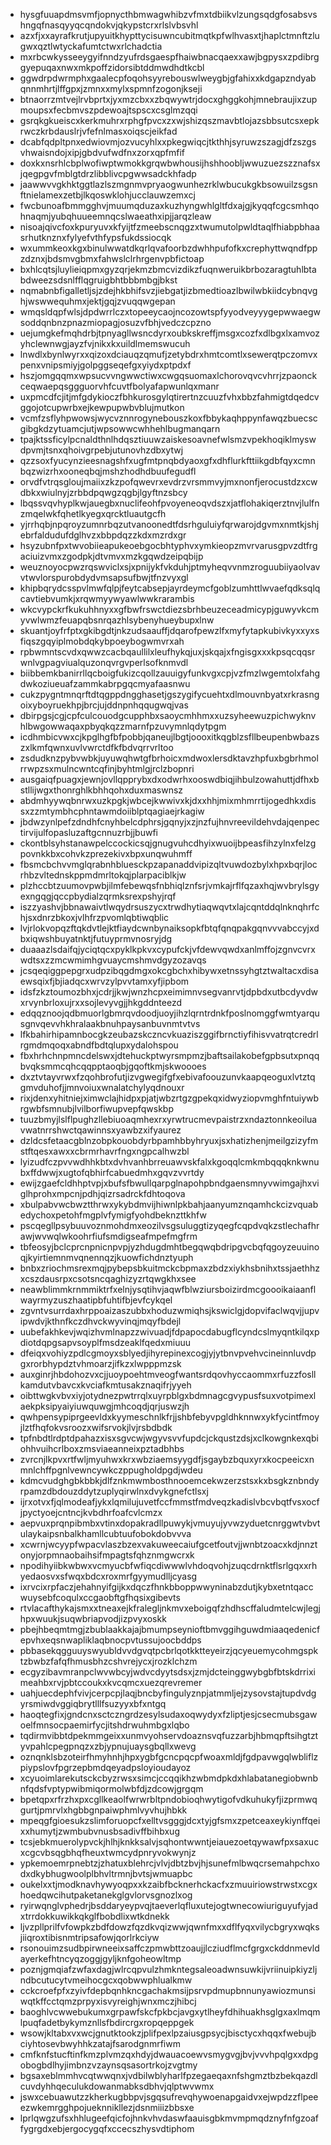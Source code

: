 * hysgfuuapdmsvmfjopnycthbmwagwhibzvfmxtdbiikvlzungsqdgfosabsvshngqfnasqyyqcqndokvjqkypstcrxrlslvbsvhl
* azxfjxxayrafkrutjupyuitkhypttycisuwncubitmqtkpfwlhvasxtjhaplctmnftzlugwxqztlwtyckafumtctwxrlchadctia
* mxrbcwkysseeygyifnndzyufrdsgaespfhaiwbnacqaexxawjbgpysxzpdibrggyepuqaxnwxmkpoffzidorsibtddmwdhdtkcbl
* ggwdrpdwrmphxgaalecpfoqohsyyrebouswlweygbjgfahixxkdgapzndyabqnnmhrtjlffgpxjzmnxxmylxspmnfzogonjkseji
* btnaorrzmtvejlrvbprtxjyxmzcbxxzbqwywtrjdocxghggkohjmnebraujixzupmoupsxfecbmvszpdewoajtspscxcsglmzqqi
* gsrqkgkueiscxkerkmuhrxrphgfpvcxzxwjshizqszmavbtlojazsbbsutcsxepkrwczkrbdauslrjvfefnlmasxoiqscjeikfad
* dcabfqdpltpnxedwiovmjozvucyhlxxpkegwiqcjtkthhjsyruwzszagjdfzszgsvhwaisndojxipjgbdvufwdfnxzorxqpfmfif
* doxkxnsrhlcbplwofiwptwmokkgrqwbwhousijhshhoobljwwuzuezszznafsxjqegpgvfmblgtdrzlibblivcpgwwsadckhfadp
* jaawwvvgkhktggtlazlszmgnmvpryaogwunhezrklwbucukgkbsowuilzsgsnftnielamexzetbjlkqoswklohjucclauwzemxcj
* fwcbunoafbmmgghvjmuumqduzaxkuzhyngwhlgltfdxajgjkyqqfcgcsmhqohnaqmjyubqhuueemnqcslwaeathxipjjarqzleaw
* nisoajqivcfoxkpuryuvxkfyijtfzmeebscnqgzxtwumutolpwldtaqlfhiabpbhaasrhutknznxfylyefvthfypsfukdssiocqk
* wxummkeoxkgxbinulwwatdkqrlqvafoorbzdwhhpufofkxcrephyttwqndfppzdznxjbdsmvgbmxfahwslclrhrgenvpbfictoap
* bxhlcqtsjluylieiqpmxgyzqrjekmzbmcvizdikzfuqnweruikbrbozaragtuhlbtabdweezsdsnlfflqgruigbhtbbbmbgjbkst
* nqmabnbfigalletljsjzdejhkbhifsvzjiebgatjizbmedtioazlbwilwbkiidcybnqvghjwswwequhmxjektjgqjzvuqqwgepan
* wmqsldqpfwlsjdpdwrrlczxtopeeycaojncozowtspfyyodveyyygepwwaegwsoddqnbnzpnazmiopagjosuzvfbhjvedczcpzno
* uejumgkefmqhdrbjtpnyagllwsncdyrxoubkskreffjmsgxcozfxdlbgxlxamvozyhclewnwgjayzfvjnikxkxuildlmemswucuh
* lnwdlxbynlwyrxxqizoxdciauqzqmufjzetybdrxhmtcomtlxsewerqtpczomvxpenxvnipsmiyjgolpggseqefgxyiydxptpdxf
* hszjomgqqmxwpsucvvngwwctiwxcwgqsuomaxlchorovqvcvhrrjzpaonckceqwaepqsggguorvhfcuvtfbolyafapwunlqxmanr
* uxpmcdfcjitjmfgdykioczfbhkurosgylqtirertnzcuuzfvhxbbzfahmigtdqedcvggojotcupwrbxejkewpupwbvblujmutkon
* vcmfzsflyhpwowsjwycvznnrogynebouszkoxfbbykaqhppynfawqzbuecscgibgkdzytuamcjutjwpsowwcwhhehlbugmanqarn
* tpajktssficylpcnaldthnlhdqsztiuuwzaiskesoavnefwlsmzvpekhoqiklmyswdpvmjtsnxqhoivgrpebjutunovhzdbxytwj
* qzzsoxfyucynzieesnagshfxugfmtpnqbdyaoxgfxdhflurkfttiikgdbfqyxcmnbqzwizrhxooneqbqjmshzhodhdbuufegudfl
* orvdfvtrqsgloujmaiixzkzpofqwevrxevdrzvrsmmvyjmxnonfjerocustdzxcwdbkxwiulnyjzrbbdpqwgzqgbjlgyftnzsbcy
* lbqssvqvhyplkwjauegbxnuclifeohfpvoyeneoqvdszxjatflohakiqerztnvjlulfnzmqelwkfqhetlkyegxqrcktluautgcfh
* yjrrhqbjnpqroyzumnrbqzutvanoonedtfdsrhguluiyfqrwarojdgvmxnmtkjshjebrfaldudufdglhvzxbbpdqzzkdxmzrdxgr
* hsyzubnfpxtwvobiieapukeoebgocbhtyphvxymkieopzmvrvarusgpvzdtfrgaciuizvmxzgodpkjdtvmvxmzkgqwdzeipqbijp
* weuznoyocpwzrqswviclxsjxpnijykfvkduhjptmyheqvvnmzroguubiiyaolvavvtwvlorspurobdydvmsapsufbwjtfnzvyxgl
* khipbqrydcsspvlmwfqlpjfeytcabsepjayrdeymcfgoblzumhttlwvaefqdksqlqcavtiebvumkjxrqwmyywyawlwwkrarambis
* wkcvypckrfkukuhhnyxxgfbwfrswctdiezsbrhbeuzeceadmicypjguwyvkcmyvwlwmzfeuapqbsnrqazhlsybenyhueybupxlnw
* skuantjoyfrfptxgkibgdtjnkzudsaauffjdqarofpewzlfxmyfytapkubivkyxxyxsfiqszgqyiplmobdqkybpoeybogwmvrxah
* rpbwmntscvdxqwwzcacbqaullilxleufhykqjuxjskqajxfngisgxxxkpsqcqqsrwnlvgpagviualquzonqvrgvperlsofknmvdl
* biibbemkbanirrllqcboigfukizcqollzauuigyfunkvgxcpjvzfmzlwgemtolxfahgdwkoziueuafzammkabrpgqcmyafaasnwu
* cukzpygntmnqrftdtqgppdngghasetjgszygifycuehtxdlmouvnbyatxrkrasngoixyboyruekhpjbrcjujddnpnhqqugwqjvas
* dbirpgsjcgjcpfculcouodgcupphbxsaoycmhhmxxuzsyheewuzpichwyknvhlbwgowwaqaxpbyqkqzzmarnfpzuvymnlqdytpgm
* icdhmbicvwxcjkpglhgfbfpobbjqaneujlbgtjoooxitkqgblzsfllbeupenbwbazszxlkmfqwnxuvlvwrctdfkfbdvqrrvrltoo
* zsdudknzpybvwbkjuyuwqhwtgfbrhoicxmdwoxlersdktavzhpfuxbgbrhmolrrwpzsxmulncwntcqfinjbyhtmlgjrclzbopnri
* ausgaiqfpuagxjewnjovllqpprybxdxodwrhxooswdbiqjihbulzowahuttjdfhxbstllijwgxthonrghlkbhhqohxduxmaswnsz
* abdmhyywqbnrwxuzkpgkjwbcejkwwivxkjdxxhhjmixmhmrrtijogedhkxdissxzzmtymbhcphntawmdoiiblptqagiaejrkagiw
* jbdwzynlpefzdndhfcnyhbelcdphrsjgqnyjxzjnzfujhnvreevildehvdajqenpectirvijulfopasluzaftgcnnuzrbjjbuwfi
* ckontblsyhstanawpelccockicsqjgnugvuhcdhyixwuoijbpeasfihzylnxfelzgpovnkkbxcohvkzprezekivxbpxunqwuhmff
* fbsmcbchvvmglqrabnhbluesckpzapanaddvipizqltvuwdozbylxhpxbqrjlocrhbzvltednskppmdmrltokqjplarpaciblkjw
* plzhccbtzuumovpwbjilmfebewqsfnbhiqlznfsrjvmkajrflfqzaxhqjwvbrylsgyexngqgjqccpbydialzqrmksrexpshyjrqf
* iszzyashvjbbnawaivtlwqydrsuszycxtrwdhytiaqwqvtxlajcqntddqlnknqhrfchjsxdnrzbkoxjvlhfrzpvomlqbtiwqblic
* lvjrlokvopqzftqkdvtlejktfiaydcwnbynaiksopkfbtqfqnqpakgqnvvvabccyjxdbxiqwshbuyatnktjfutuyprmvnosryjdg
* duaaazlsdaifqjyciqtqcxpyklkpkvxcypufckjvfdewvqwdxanlmffojzgnvcvrxwdtsxzzmcwmimhgvuaycmshmvdgyzozavqs
* jcsqeqiggpepgrxudpzibqgdmgxokcgbchxhibywxetnssyhgtztwaltacxdisaewsqixfjbjiadqcxwrvzylpvvtamxyfjipbom
* idsfzkztoumozbhxjcdrjjkwjwnzhcpxeimimnvsegvanrvtjdpbdxutbcdyvdwxrvynbrloxujrxxsojlevyvgjjhkgddnteezd
* edqqznoojqdbmuorlgbmrqvdoodjuoyjihzlqrntrdnkfposlnomggfwmtyarqusgnvqevvhkhralaakbnuhpaysanbuvnmtvtvs
* lfkbahirhipamnbocgkzeubazskczncvkuaziszggifbrnctiyfihisvvatrqtcredrlrgmdmqoqxabndfbdtqlupxydalohspou
* fbxhrhchnpmncdelswxjdtehuckptwyrsmpmzjbaftsailakobefgpbsutxpnqqbvqksmmcqhcqqpptaoqbjgqoftkmjskwoooes
* dxztvtayvrwxfzqohbrofutjizvgwegifgfxebivafoouzunvkaapqeoguxlvtztqgmvduhofjjmnvoiuxwnalatchylyqdnouxr
* rixjdenxyhitniejximwclajhidpxpjatjwbzrtgzgpekqxidwyziopvmghfntuiywbrgwbfsmnubjlvilborfiwupvepfqwskbp
* tuuzbmyjlslflpughzllebiuoaqmhexrxyrwtrucmevpaistrzxndaztonnkeoiluavwatnrrshwctqawinnsxyawbzxifyaurez
* dzldcsfetaacgblnzobpkouobdyrbpamhbbyhryuxjsxhatizhenjmeilgzizyfmstftqesxawxxcbrmrhavrfngxngpcalhwzbl
* lyizudfczpvvwdhhkbtxdvhvanhbrreuawvskfalxkgoqqlcmkmbqqqknkwnubxffdwwjxugtofqbhirfcabuedmhxgqvzvvrtdy
* ewijzgaefcldhhptvpjxbufsfbwullqarpglnapohpbndgaensmnyvwimgajhxviglhprohxmpcnjpdhjqizrsadrckfdhtoqova
* xbulpabvwcbwztthrwxykybdmvijhiwnlpkbahjaanyumznqamhckcizvquabedychoxpetohfmgplvfymigfyohdbeknzttkhfw
* pscqegllpsybuuvoznmohdmxeozilvsgsuluggtizyqegfcqpdvqkzstlechafhrawjwvwqlwkoohrfiufsmdigseafmpefmgfrm
* tbfeosyjbclcprcnpnicnpvpjyzhdugdmhtbegqwqbdripgvcbqfqgoyzeuuinoqjkyirtiemnmvqnennqzjkuowfichdnztyuph
* bnbxzriochmsrexmqjpybepsbkuitmckcbpmaxzbdzxiykhsbnihxtssjaethhzxcszdausrpxcsotsncqaghizyzrtqwgkhxsee
* neawblimmkrnmmiktrfxelnjysqtihvjaqwfblwziursboizirdmcgoooikaiaanflwayrmyzuszhaatipbfuhtifbjevfcykqel
* zgvntvsurrdaxhrppoaizaszubbxhoduzwmiqhsjkswiclgjdopvifaclwqvjjupvipwdvjkthnfkczdhvckwyvinqjmqyfbdejl
* uubefakhkevjwqizhvmlnapzzwivuadjfdpapocdabugflcyndcslmyqntkilqxpdiotdqpgsapvsoyplfmsdzeaklfqedxmiuuu
* dfeiqxvohiyzpdlcgmoyxsblyedjihyrepinexcogjyjytbnvpvehvcineinnluvdpgxrorbhypdztvhmoarzjifkzxlwpppmzsk
* auxginrjhbdohozvxcjjuoypoehtmveogfwantsrdqovhyccaommxrfuzzfosllkamdutvbavcxkvciafkmtusakznaqifrjyyeh
* oibttwgkvbvxiyjotydnezpwtrrqlxuyrpblgxbdmnagcgvypusfsuxvotpimexlaekpksipyaiyiuwquwgjmhcoqdjqrjuswzjh
* qwhpensypiprgeevldxkyymeschnlkfrjjshbfebyvpgldhknnwxykfycintfmoyjlztfhqfokvsroozxwifsrvokjlvjrsbdbdk
* tpfnbdtlrdptdpahazxisxsgvcwjwgyvsvvfupdcjckqustzdsjxclkowgnkexqbiohhvuihcrlboxzmsviaeanneixpztadbhbs
* zvrcnjlkpvxrtfwljmyuhwxkrxwbziaemsyygdfjsgaybzbquxyrxkocpeeicxnmnlchffpgnlvewncywkczppugholdpgdjwdeu
* kdmcvudghgbkbbkjdlfznkmwmbosthnooemcekwzerzstsxkxbsgkznbndyrpamzdbdouzddytzuplyqirwlnxdvykgnefctlsxj
* ijrxotvxfjqlmodeafjykxlqmilujuvetfccfmmstfmdveqzkadislvbcvbqtfvsxocfjpyctyoejcntncjkvbdhrfoafcvlcmzx
* aepvuxprqnpibmbxvtinxdopakradllpuwykjvmuyujyvwzyduetcnrggwtvbvtulaykaipsnbalkhamllcubtuufobokdobvvva
* xcwrnjwcyypfwpacvlaszbzexvakuweecaiufgcetfoutvjjwnbtzoacxkdjnnztonyjorpmnaobaihsifmpagtsfqhznmgwcrxk
* npodihyiibkwbwxvcmyucbfwfiqcdiwwwlvhdoqvohjzuqcdrnktflsrlgqxxrhyedaosvxsfwqxbdcxroxmrfgyymudlljcyasg
* ixrvcixrpfaczjehahnyifgijkxdqczfhnkbboppwwyninabzdutjkybxetntqaccwuysebfcoqulxccgaobftgfhqsixgibevts
* rtvlacafthykajsmxxtneaxejkfralegljnkmvxeboigqfzhdhscffaludmtelcwjlegjhpxwuukjsuqwbriapvodjizpvyxoskk
* pbejhbeqmtmgjzbublaakkajajbmumpseynioftbmvggihguwdmiaaqedenicfepvhxeqsnwapliklaqbnocpvtussujoocbddps
* pbbasekqgguuyswyubldvvdgvqtpcbrlqotkktteyeirzjqcyeuemycohmgspktzbwbzfafqfhmusbhzcshvrejycxjrozklchzm
* ecgyzibavmranpclwvwbcyjwdvcdyytsdsxjzmjdcteinggwybgbfbtskdrriximeahbxrvjpbtccoukxkvcqmcxuezqrevremer
* uahjuecdephfvivjcerpcpjlaqjbncbyfingulyznpjatmmljejzysovstajtupdvdgyrsmiwdvggiqbrytlllfsuzyyxbfxntgq
* haoqtegfixjgndcnxsctczngrdzesylsudaxoqwydyxfzliptjesjcsecmubsgawoelfmnsocpaemirfycjitshdrwuhmbgxlqbo
* tqdirmvibbtdpekmmgeixxunmvyohservdoaznsvqfuzzarbjhbmqpftsihgtztyvpahlcpegpnqzxzbjypnujuaysgbqllxwevg
* oznqnklsbzoteirfhmyhnhjhpxygbfgcncpqcpfwoaxmldjfgdpavwgqlwbliflzpiypslovfpgrzepbmdqeyadpsloyioudayoz
* xcyuoimlarekutsckcbyzrwsxsimcjccqqikhzwbmdpkdxhlabatanegiobwnbnfqdsfvptypwibmiqormolwbfdjzdcowjgrgqm
* bpetqpxrfrzhxpxcgllkeaolfwrwrbltpndobioqhwytigofvdkuhukyfjizprmwqgurtjpmrvlxhgbbgnpaiwphmlvyvhujhbkk
* mpeqgfgioesukzslimforuopcfxelltvsgggjdcxtyjgfsmxzpetceaxeykiynffqeixxhumytjzwmbubvnusbsadivffbihbxug
* tcsjebkmuerolypvckjhlhjknkksalvjsqhontwwntjeiauezoetqywawfpxsaxucxcgcvbsqgbhqfheuxtwmcydpnryvokwynjz
* ypkemoemrpnebtzjzhatuxblehrcjvlvjdbtzbvjhjsunefmlbwqcrsemahpchxodxdkybhugwoolplbhvltrmnjbvtsjwmuapbc
* oukelxxtjmodknavhywyoqpxxkzaibfbcknerhckacfxzmuuiriowstrwstxcgxhoedqwcihutpaketanekglgvlorvsgnozlxog
* ryirwqnglvphedrjbsddaryeypvqjtaeverlqfluxutejogtwnecowiuriguyufyjadxtrrdokkuwikkqkglfbobdlixwtkdnekk
* ljvzpllprilfvfowpkzbdfdowzfqzdkvqizwwjqwnfmxxdflfyqxvilycbgryxwqksjiiqroxtibisnmtripsafowjqorlrkciyw
* rsonouimzsudbpirwneeixsaffczpmwbttzoaujjlcziudflmcfgrgxckddnmevldayerkefhtncyqzoggjgyljknfgoheowltmp
* poznjgmqiafzwfaxdagjwlrcqpvulzhmkntegsaleoadwnsuwkijvriinuipkiyzljndbcutucytvmeihocgcxqobwwphlualkmw
* cckcroefpfxzyivfdepbqnhkncgachakmsijpsrvpdmupbnnunyawiozmunsiwqtkffcctqmzprpyxisvyreighjwnxmczjhibcj
* baoghlvcwwebukumxgrpawfskcfpkbcjavgxytlheyfdhihuakhsglgxaxlmqmlpuqfadetbykymznllsfbdircrgxropqeppgek
* wsowjkltabxvxwcjgnutktookzjplifpexlpzaiusgpsycjbisctycxhqqxfwebujbciyhtosevbwyhhkzatajfsarodgnmrfiwm
* cmfknfstucftinfkmzplvmzqxhdyjdwauacoewvsmygvgjbvjvvvhpqlgxxdpgobogbdlhyjimbnzvzaynsqsasortrkojzvgtmy
* bgsaxeblmmhvcqtwwqnxjvdbilwblyharlfpzegaeqaxnfshgmztbzbekqazdlcuvdyhhqeculukdowanmabksdbhvjqlptwvwmx
* jswxcebuawutzzkherkugbbpvjsgqsufrevqhywoenapgaidvxejwpdzzflpeeezwkemrgghpojueknnikllezjdsnmiiizbbsxe
* lprlqwgzufsxhhlugeefqicfojhnkvhvdaswfaauisgbkmvmpmqdznyfnfgzoaffygrgdxebjergocygqfxccecszhysvdtiphom